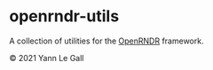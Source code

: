 
# openrndr-utils

A collection of utilities for the [OpenRNDR](https://openrndr.org/) framework.

© 2021 Yann Le Gall
